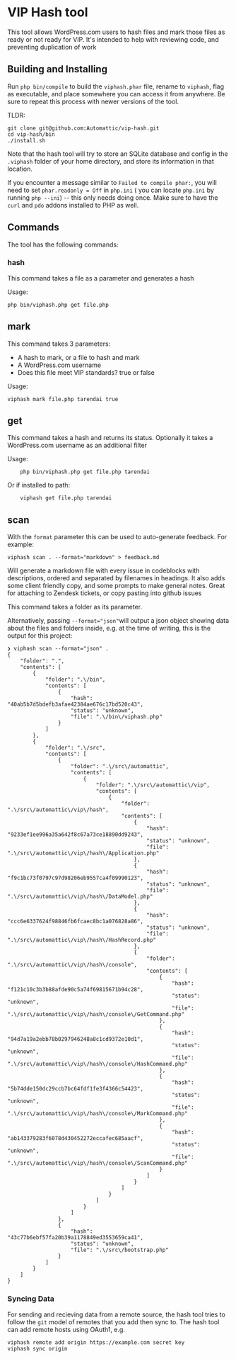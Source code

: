 # VIP Hash tool

This tool allows WordPress.com users to hash files and mark those files as ready or not ready for VIP. It's intended to help with reviewing code, and preventing duplication of work

## Building and Installing

Run `php bin/compile` to build the `viphash.phar` file, rename to `viphash`, flag as executable, and place somewhere you can access it from anywhere. Be sure to repeat this process with newer versions of the tool.

TLDR:

```
git clone git@github.com:Automattic/vip-hash.git
cd vip-hash/bin
./install.sh
```

Note that the hash tool will try to store an SQLite database and config in the `.viphash` folder of your home directory, and store its information in that location.

If you encounter a message similar to `Failed to compile phar:`, you will need to set `phar.readonly = Off` in `php.ini` ( you can locate `php.ini` by running `php --ini`) -- this only needs doing once. Make sure to have the `curl` and `pdo` addons installed to PHP as well.

## Commands

The tool has the following commands:

### hash

This command takes a file as a parameter and generates a hash

Usage:

    php bin/viphash.php get file.php

## mark

This command takes 3 parameters:

 - A hash to mark, or a file to hash and mark
 - A WordPress.com username
 - Does this file meet VIP standards? true or false
 
Usage:

    viphash mark file.php tarendai true

 
## get

This command takes a hash and returns its status. Optionally it takes a WordPress.com username as an additional filter

Usage:

```shell
    php bin/viphash.php get file.php tarendai
```

Or if installed to path:

```shell
    viphash get file.php tarendai
```

## scan

With the `format` parameter this can be used to auto-generate feedback. For example:

```shell
viphash scan . --format="markdown" > feedback.md
```

Will generate a markdown file with every issue in codeblocks with descriptions, ordered and separated by filenames in headings. It also adds some client friendly copy, and some prompts to make general notes. Great for attaching to Zendesk tickets, or copy pasting into github issues

This command takes a folder as its parameter.

Alternatively, passing `--format="json"`will output a json object showing data about the files and folders inside, e.g. at the time of writing, this is the output for this project:


```shell
❯ viphash scan --format="json" .
{
    "folder": ".",
    "contents": [
        {
            "folder": ".\/bin",
            "contents": [
                {
                    "hash": "40ab5b7d5bdefb3afae42384ae676c17bd520c43",
                    "status": "unknown",
                    "file": ".\/bin\/viphash.php"
                }
            ]
        },
        {
            "folder": ".\/src",
            "contents": [
                {
                    "folder": ".\/src\/automattic",
                    "contents": [
                        {
                            "folder": ".\/src\/automattic\/vip",
                            "contents": [
                                {
                                    "folder": ".\/src\/automattic\/vip\/hash",
                                    "contents": [
                                        {
                                            "hash": "9233ef1ee996a35a642f8c67a73ce18890dd9243",
                                            "status": "unknown",
                                            "file": ".\/src\/automattic\/vip\/hash\/Application.php"
                                        },
                                        {
                                            "hash": "f9c1bc73f0797c97d98206eb9557ca4f09990123",
                                            "status": "unknown",
                                            "file": ".\/src\/automattic\/vip\/hash\/DataModel.php"
                                        },
                                        {
                                            "hash": "ccc6e6337624f98846fb6fcaec8bc1a076828a86",
                                            "status": "unknown",
                                            "file": ".\/src\/automattic\/vip\/hash\/HashRecord.php"
                                        },
                                        {
                                            "folder": ".\/src\/automattic\/vip\/hash\/console",
                                            "contents": [
                                                {
                                                    "hash": "f121c10c3b3b88afde90c5a74f69815671b94c28",
                                                    "status": "unknown",
                                                    "file": ".\/src\/automattic\/vip\/hash\/console\/GetCommand.php"
                                                },
                                                {
                                                    "hash": "94d7a19a2ebb78b0297946248a8c1cd9372e10d1",
                                                    "status": "unknown",
                                                    "file": ".\/src\/automattic\/vip\/hash\/console\/HashCommand.php"
                                                },
                                                {
                                                    "hash": "5b74dde150dc29ccb7bc64fdf1fe3f4366c54423",
                                                    "status": "unknown",
                                                    "file": ".\/src\/automattic\/vip\/hash\/console\/MarkCommand.php"
                                                },
                                                {
                                                    "hash": "ab143379283f6078d430452272eccafec685aacf",
                                                    "status": "unknown",
                                                    "file": ".\/src\/automattic\/vip\/hash\/console\/ScanCommand.php"
                                                }
                                            ]
                                        }
                                    ]
                                }
                            ]
                        }
                    ]
                },
                {
                    "hash": "43c77b6ebf57fa20b39a1178849ed3553659ca41",
                    "status": "unknown",
                    "file": ".\/src\/bootstrap.php"
                }
            ]
        }
    ]
}
```

### Syncing Data

For sending and recieving data from a remote source, the hash tool tries to follow the `git` model of remotes that you add then sync to. The hash tool can add remote hosts using OAuth1, e.g.

```shell
viphash remote add origin https://example.com secret key
viphash sync origin
```
